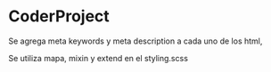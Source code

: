 # CoderProject


Se agrega meta keywords y meta description a cada uno de los html,

Se utiliza mapa, mixin y extend en el styling.scss